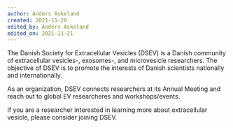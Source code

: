 ```yaml
---
author: Anders Askeland
created: 2021-11-20
edited_by: Anders Askeland
edited_on: 2021-11-21
---
```


The Danish Society for Extracellular Vesicles (DSEV) is a Danish community of extracellular vesicles-, exosomes-, and microvesicle researchers. The objective of DSEV is to promote the interests of Danish scientists nationally and internationally.

As an organization, DSEV connects researchers at its Annual Meeting and reach out to global EV researcheres and workshops/events.

If you are a researcher interested in learning more about extracellular vesicle, please consider joining DSEV.
    

